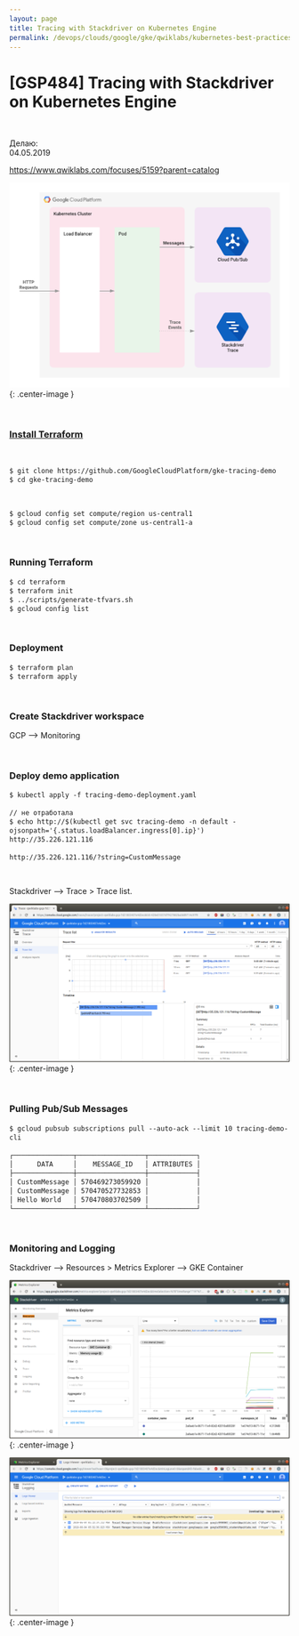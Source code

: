 ```yaml
---
layout: page
title: Tracing with Stackdriver on Kubernetes Engine
permalink: /devops/clouds/google/gke/qwiklabs/kubernetes-best-practices/tracing-with-stackdriver-on-kubernetes-engine/
---
```


# [GSP484] Tracing with Stackdriver on Kubernetes Engine

<br/>

Делаю:  
04.05.2019


https://www.qwiklabs.com/focuses/5159?parent=catalog


![Tracing with Stackdriver on Kubernetes Engine](/img/devops/clouds/google/gke/qwiklabs/kubernetes-best-practices/tracing-with-stackdriver-on-kubernetes-engine/pic1.png "Tracing with Stackdriver on Kubernetes Engine"){: .center-image }


<br/>

### [Install Terraform](/devops/automation/terraform/install/)

<br/>

    $ git clone https://github.com/GoogleCloudPlatform/gke-tracing-demo
    $ cd gke-tracing-demo

<br/>

    $ gcloud config set compute/region us-central1
    $ gcloud config set compute/zone us-central1-a

<br/>

### Running Terraform

    $ cd terraform
    $ terraform init
    $ ../scripts/generate-tfvars.sh
    $ gcloud config list

<br/>

### Deployment

    $ terraform plan
    $ terraform apply

<br/>

### Create Stackdriver workspace

GCP --> Monitoring

<br/>

### Deploy demo application

    $ kubectl apply -f tracing-demo-deployment.yaml

    // не отработала
    $ echo http://$(kubectl get svc tracing-demo -n default -ojsonpath='{.status.loadBalancer.ingress[0].ip}')
    http://35.226.121.116

    http://35.226.121.116/?string=CustomMessage


<br/>

Stackdriver --> Trace > Trace list.

![Tracing with Stackdriver on Kubernetes Engine](/img/devops/clouds/google/gke/qwiklabs/kubernetes-best-practices/tracing-with-stackdriver-on-kubernetes-engine/pic2.png "Tracing with Stackdriver on Kubernetes Engine"){: .center-image }

<br/>

### Pulling Pub/Sub Messages

    $ gcloud pubsub subscriptions pull --auto-ack --limit 10 tracing-demo-cli

    ┌───────────────┬─────────────────┬────────────┐
    │      DATA     │    MESSAGE_ID   │ ATTRIBUTES │
    ├───────────────┼─────────────────┼────────────┤
    │ CustomMessage │ 570469273059920 │            │
    │ CustomMessage │ 570470527732853 │            │
    │ Hello World   │ 570470803702509 │            │
    └───────────────┴─────────────────┴────────────┘


<br/>

### Monitoring and Logging

Stackdriver --> Resources > Metrics Explorer --> GKE Container


![Tracing with Stackdriver on Kubernetes Engine](/img/devops/clouds/google/gke/qwiklabs/kubernetes-best-practices/tracing-with-stackdriver-on-kubernetes-engine/pic3.png "Tracing with Stackdriver on Kubernetes Engine"){: .center-image }


![Tracing with Stackdriver on Kubernetes Engine](/img/devops/clouds/google/gke/qwiklabs/kubernetes-best-practices/tracing-with-stackdriver-on-kubernetes-engine/pic4.png "Tracing with Stackdriver on Kubernetes Engine"){: .center-image }